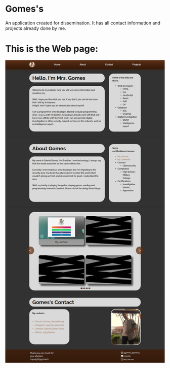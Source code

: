 # Gomes's
An application created for dissemination. It has all contact information and projects already done by me.

# This is the Web page:

<img src="./src/assets/Gomes_page.png" alt="Full page">
